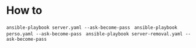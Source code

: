 # How to
`ansible-playbook server.yaml --ask-become-pass `
`ansible-playbook perso.yaml --ask-become-pass `
`ansible-playbook server-removal.yaml --ask-become-pass `